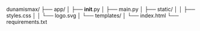 dunamismax/
├── app/
│   ├── __init__.py
│   ├── main.py
│   ├── static/
│   │   ├── styles.css
│   │   └── logo.svg
│   └── templates/
│       └── index.html
└── requirements.txt
